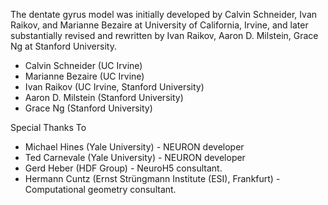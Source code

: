 
The dentate gyrus model was initially developed by Calvin Schneider,
Ivan Raikov, and Marianne Bezaire at University of California, Irvine,
and later substantially revised and rewritten by Ivan
Raikov, Aaron D. Milstein, Grace Ng at Stanford University.

- Calvin Schneider (UC Irvine)
- Marianne Bezaire (UC Irvine)
- Ivan Raikov (UC Irvine, Stanford University)
- Aaron D. Milstein (Stanford University)
- Grace Ng (Stanford University)

Special Thanks To

- Michael Hines (Yale University) - NEURON developer
- Ted Carnevale (Yale University) - NEURON developer
- Gerd Heber (HDF Group) - NeuroH5 consultant.
- Hermann Cuntz (Ernst Strüngmann Institute (ESI), Frankfurt) - Computational geometry consultant.

